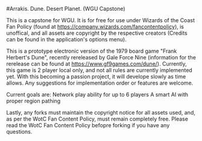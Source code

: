 #Arrakis. Dune. Desert Planet. (WGU Capstone)

This is a capstone for WGU.  It is for free for use under Wizards of the Coast Fan Policy (found at https://company.wizards.com/fancontentpolicy), is unoffical, and all assets are copyright by the respective creators (Credits can be found in the application's options menu).

This is a prototype electronic version of the 1979 board game "Frank Herbert's Dune", recently rereleased by Gale Force Nine (information for the rerelease can be found at https://www.gf9games.com/dune/).  Currently, this game is 2 player local only, and not all rules are currently implemented yet.  With this becoming a passion project, it will develope slowly as time allows.  Any suggestions for implementation order or features are welcome.

Current goals are:
Network play ability for up to 6 players
A smart AI with proper region pathing

Lastly, any forks must maintain the copyright notice for all assets used, and, as per the WotC Fan Content Policy, must remain completely free.  Please read the WotC Fan Content Policy befopre forking if you have any questions.